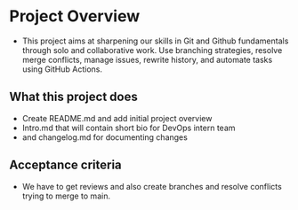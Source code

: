 # Project Overview
- This project aims at sharpening our skills in Git and Github fundamentals through solo and collaborative work. Use branching strategies, resolve merge conflicts, manage issues, rewrite history, and automate tasks using GitHub Actions.

## What this project does
- Create README.md and add initial project overview
- Intro.md that will contain short bio for DevOps intern team
- and changelog.md for documenting changes
## Acceptance criteria
- We have to get reviews and also create branches and resolve conflicts trying to merge to main.

